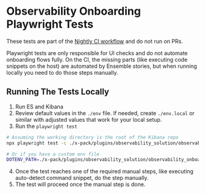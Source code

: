 # Observability Onboarding Playwright Tests

These tests are part of the [Nightly CI workflow](https://github.com/elastic/ensemble/actions/workflows/nightly.yml) and do not run on PRs.

Playwright tests are only responsible for UI checks and do not automate onboarding flows fully. On the CI, the missing parts (like executing code snippets on the host) are automated by Ensemble stories, but when running locally you need to do those steps manually.

## Running The Tests Locally

1. Run ES and Kibana
2. Review default values in the `./env` file. If needed, create `./env.local` or similar with adjusted values that work for your local setup.
3. Run the `playwright test`
```bash
# Assuming the working directory is the root of the Kibana repo
npx playwright test -c ./x-pack/plugins/observability_solution/observability_onboarding/e2e/playwright/playwright.config.ts --project stateful --reporter list --headed

# Or if you have a custom env file
DOTENV_PATH=./x-pack/plugins/observability_solution/observability_onboarding/e2e/playwright/.env.local npx playwright test -c ./x-pack/plugins/observability_solution/observability_onboarding/e2e/playwright/playwright.config.ts --project stateful --reporter list --headed
```
4. Once the test reaches one of the required manual steps, like executing auto-detect command snippet, do the step manually.
5. The test will proceed once the manual step is done.

